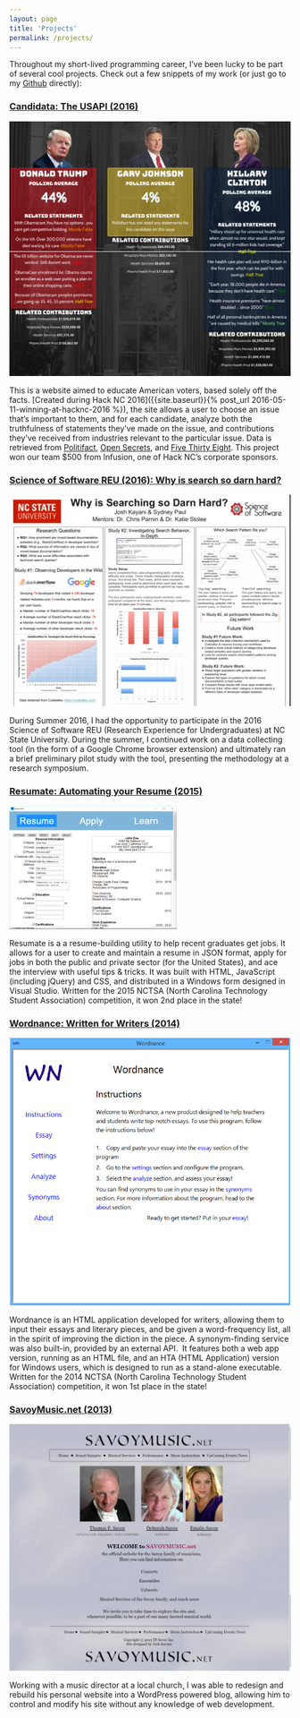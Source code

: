 ```yaml
---
layout: page
title: 'Projects'
permalink: /projects/
---
```


Throughout my short-lived programming career, I’ve been lucky to be part of several cool projects. Check out a few snippets of my work (or just go to my [Github](http://github.com/jkayani) directly):

### [Candidata: The USAPI (2016)](http://candidata.herokuapp.com/)

![candidata_the_USAPI](images/candidata-the-usapi.png)

This is a website aimed to educate American voters, based solely off the facts. [Created during Hack NC 2016]({{site.baseurl}}{% post_url 2016-05-11-winning-at-hacknc-2016 %}), the site allows a user to choose an issue that’s important to them, and for each candidate, analyze both the truthfulness of statements they’ve made on the issue, and contributions they’ve received from industries relevant to the particular issue. Data is retrieved from [Politifact](http://static.politifact.com/api/doc.html), [Open Secrets](https://www.opensecrets.org/resources/create/api_doc.php), and [Five Thirty Eight](http://fivethirtyeight.com). This project won our team $500 from Infusion, one of Hack NC’s corporate sponsors.

### [Science of Software REU (2016): Why is search so darn hard?]({{site.baseurl}}/assets/other/Poster-Presentation.pdf)

![poster_screenshot](images/poster-screenshot.png)

During Summer 2016, I had the opportunity to participate in the 2016 Science of Software REU (Research Experience for Undergraduates) at NC State University. During the summer, I continued work on a data collecting tool (in the form of a Google Chrome browser extension) and ultimately ran a brief preliminary pilot study with the tool, presenting the methodology at a research symposium.

### [Resumate: Automating your Resume (2015)](https://github.com/jkayani/Resumate)

![resumate](images/resumate.png)

Resumate is a a resume-building utility to help recent graduates get jobs. It allows for a user to create and maintain a resume in JSON format, apply for jobs in both the public and private sector (for the United States), and ace the interview with useful tips & tricks. It was built with HTML, JavaScript (including jQuery) and CSS, and distributed in a Windows form designed in Visual Studio. Written for the 2015 NCTSA (North Carolina Technology Student Association) competition, it won 2nd place in the state!

### [Wordnance: Written for Writers (2014)](https://github.com/ScipioWarrior/Wordnance)

![wordnance](images/wordnance.png)

Wordnance is an HTML application developed for writers, allowing them to input their essays and literary pieces, and be given a word-frequency list, all in the spirit of improving the diction in the piece. A synonym-finding service was also built-in, provided by an external API.  It features both a web app version, running as an HTML file, and an HTA (HTML Application) version for Windows users, which is designed to run as a stand-alone executable. Written for the 2014 NCTSA (North Carolina Technology Student Association) competition, it won 1st place in the state!

### [SavoyMusic.net (2013)](http://savoymusic.net)

![Home _ SavoyMusic.net](images/savoymusic.net.png)

Working with a music director at a local church, I was able to redesign and rebuild his personal website into a WordPress powered blog, allowing him to control and modify his site without any knowledge of web development.
